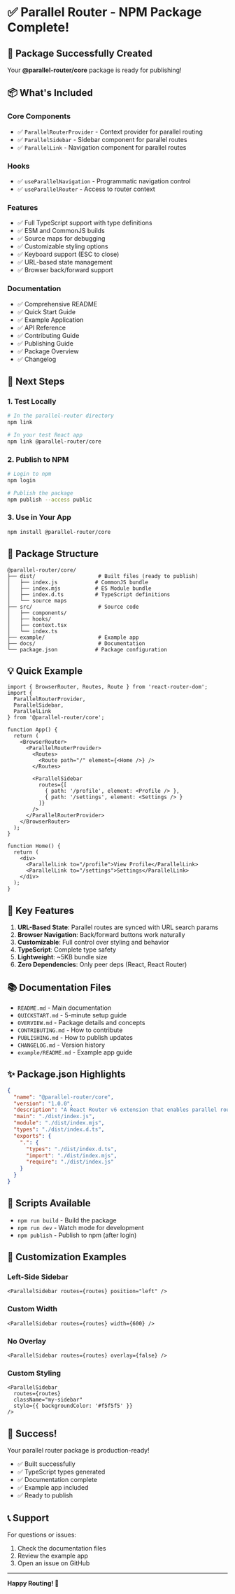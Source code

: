 # ✅ Parallel Router - NPM Package Complete!

## 🎉 Package Successfully Created

Your **@parallel-router/core** package is ready for publishing!

## 📦 What's Included

### Core Components
- ✅ `ParallelRouterProvider` - Context provider for parallel routing
- ✅ `ParallelSidebar` - Sidebar component for parallel routes
- ✅ `ParallelLink` - Navigation component for parallel routes

### Hooks
- ✅ `useParallelNavigation` - Programmatic navigation control
- ✅ `useParallelRouter` - Access to router context

### Features
- ✅ Full TypeScript support with type definitions
- ✅ ESM and CommonJS builds
- ✅ Source maps for debugging
- ✅ Customizable styling options
- ✅ Keyboard support (ESC to close)
- ✅ URL-based state management
- ✅ Browser back/forward support

### Documentation
- ✅ Comprehensive README
- ✅ Quick Start Guide
- ✅ Example Application
- ✅ API Reference
- ✅ Contributing Guide
- ✅ Publishing Guide
- ✅ Package Overview
- ✅ Changelog

## 🚀 Next Steps

### 1. Test Locally
```bash
# In the parallel-router directory
npm link

# In your test React app
npm link @parallel-router/core
```

### 2. Publish to NPM
```bash
# Login to npm
npm login

# Publish the package
npm publish --access public
```

### 3. Use in Your App
```bash
npm install @parallel-router/core
```

## 📖 Package Structure

```
@parallel-router/core/
├── dist/                    # Built files (ready to publish)
│   ├── index.js            # CommonJS bundle
│   ├── index.mjs           # ES Module bundle
│   ├── index.d.ts          # TypeScript definitions
│   └── source maps
├── src/                     # Source code
│   ├── components/
│   ├── hooks/
│   ├── context.tsx
│   └── index.ts
├── example/                 # Example app
├── docs/                    # Documentation
└── package.json            # Package configuration
```

## 💡 Quick Example

```tsx
import { BrowserRouter, Routes, Route } from 'react-router-dom';
import {
  ParallelRouterProvider,
  ParallelSidebar,
  ParallelLink
} from '@parallel-router/core';

function App() {
  return (
    <BrowserRouter>
      <ParallelRouterProvider>
        <Routes>
          <Route path="/" element={<Home />} />
        </Routes>
        
        <ParallelSidebar
          routes={[
            { path: '/profile', element: <Profile /> },
            { path: '/settings', element: <Settings /> }
          ]}
        />
      </ParallelRouterProvider>
    </BrowserRouter>
  );
}

function Home() {
  return (
    <div>
      <ParallelLink to="/profile">View Profile</ParallelLink>
      <ParallelLink to="/settings">Settings</ParallelLink>
    </div>
  );
}
```

## 🎯 Key Features

1. **URL-Based State**: Parallel routes are synced with URL search params
2. **Browser Navigation**: Back/forward buttons work naturally
3. **Customizable**: Full control over styling and behavior
4. **TypeScript**: Complete type safety
5. **Lightweight**: ~5KB bundle size
6. **Zero Dependencies**: Only peer deps (React, React Router)

## 📚 Documentation Files

- `README.md` - Main documentation
- `QUICKSTART.md` - 5-minute setup guide
- `OVERVIEW.md` - Package details and concepts
- `CONTRIBUTING.md` - How to contribute
- `PUBLISHING.md` - How to publish updates
- `CHANGELOG.md` - Version history
- `example/README.md` - Example app guide

## ✨ Package.json Highlights

```json
{
  "name": "@parallel-router/core",
  "version": "1.0.0",
  "description": "A React Router v6 extension that enables parallel routing",
  "main": "./dist/index.js",
  "module": "./dist/index.mjs",
  "types": "./dist/index.d.ts",
  "exports": {
    ".": {
      "types": "./dist/index.d.ts",
      "import": "./dist/index.mjs",
      "require": "./dist/index.js"
    }
  }
}
```

## 🔧 Scripts Available

- `npm run build` - Build the package
- `npm run dev` - Watch mode for development
- `npm publish` - Publish to npm (after login)

## 🎨 Customization Examples

### Left-Side Sidebar
```tsx
<ParallelSidebar routes={routes} position="left" />
```

### Custom Width
```tsx
<ParallelSidebar routes={routes} width={600} />
```

### No Overlay
```tsx
<ParallelSidebar routes={routes} overlay={false} />
```

### Custom Styling
```tsx
<ParallelSidebar
  routes={routes}
  className="my-sidebar"
  style={{ backgroundColor: '#f5f5f5' }}
/>
```

## 🌟 Success!

Your parallel router package is production-ready! 

- ✅ Built successfully
- ✅ TypeScript types generated
- ✅ Documentation complete
- ✅ Example app included
- ✅ Ready to publish

## 📞 Support

For questions or issues:
1. Check the documentation files
2. Review the example app
3. Open an issue on GitHub

---

**Happy Routing! 🚀**
